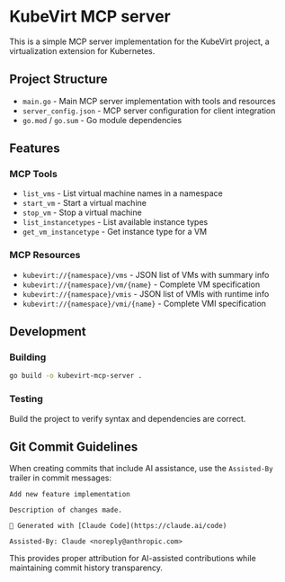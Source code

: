 # KubeVirt MCP server

This is a simple MCP server implementation for the KubeVirt project, a virtualization extension for Kubernetes.

## Project Structure

- `main.go` - Main MCP server implementation with tools and resources
- `server_config.json` - MCP server configuration for client integration
- `go.mod` / `go.sum` - Go module dependencies

## Features

### MCP Tools
- `list_vms` - List virtual machine names in a namespace
- `start_vm` - Start a virtual machine
- `stop_vm` - Stop a virtual machine  
- `list_instancetypes` - List available instance types
- `get_vm_instancetype` - Get instance type for a VM

### MCP Resources
- `kubevirt://{namespace}/vms` - JSON list of VMs with summary info
- `kubevirt://{namespace}/vm/{name}` - Complete VM specification
- `kubevirt://{namespace}/vmis` - JSON list of VMIs with runtime info
- `kubevirt://{namespace}/vmi/{name}` - Complete VMI specification

## Development

### Building
```bash
go build -o kubevirt-mcp-server .
```

### Testing
Build the project to verify syntax and dependencies are correct.

## Git Commit Guidelines

When creating commits that include AI assistance, use the `Assisted-By` trailer in commit messages:

```
Add new feature implementation

Description of changes made.

🤖 Generated with [Claude Code](https://claude.ai/code)

Assisted-By: Claude <noreply@anthropic.com>
```

This provides proper attribution for AI-assisted contributions while maintaining commit history transparency.

